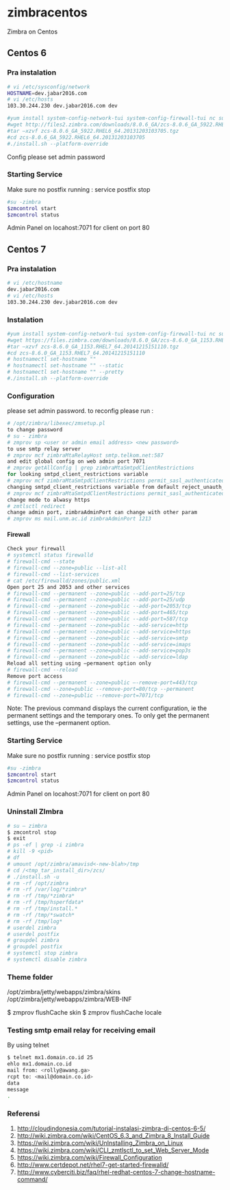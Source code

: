 # zimbracentos
Zimbra on Centos

## Centos 6

### Pra instalation
```sh
# vi /etc/sysconfig/network
HOSTNAME=dev.jabar2016.com
# vi /etc/hosts
103.30.244.230 dev.jabar2016.com dev
```

```sh
#yum install system-config-network-tui system-config-firewall-tui nc sudo mysql mysql-server mysql-devel sysstat wget bind bind-utils –y
#wget http://files2.zimbra.com/downloads/8.0.6_GA/zcs-8.0.6_GA_5922.RHEL6_64.20131203103705.tgz
#tar –xzvf zcs-8.0.6_GA_5922.RHEL6_64.20131203103705.tgz 
#cd zcs-8.0.6_GA_5922.RHEL6_64.20131203103705
#./install.sh --platform-override
```
Config please set admin password

### Starting Service
Make sure no postfix running : service postfix stop
```sh
#su -zimbra
$zmcontrol start
$zmcontrol status
```
Admin Panel on locahost:7071 for client on port 80

## Centos 7

### Pra instalation
```sh
# vi /etc/hostname 
dev.jabar2016.com
# vi /etc/hosts
103.30.244.230 dev.jabar2016.com dev
```

### Instalation
```sh
#yum install system-config-network-tui system-config-firewall-tui nc sudo mysql mysql-server mysql-devel sysstat wget bind bind-utils –y
#wget https://files.zimbra.com/downloads/8.6.0_GA/zcs-8.6.0_GA_1153.RHEL7_64.20141215151110.tgz
#tar –xzvf zcs-8.6.0_GA_1153.RHEL7_64.20141215151110.tgz
#cd zcs-8.6.0_GA_1153.RHEL7_64.20141215151110
# hostnamectl set-hostname ""
# hostnamectl set-hostname "" --static
# hostnamectl set-hostname "" --pretty
#./install.sh --platform-override
```

### Configuration
please set admin password. to reconfig please run :
```sh
# /opt/zimbra/libexec/zmsetup.pl
to change password
# su - zimbra
# zmprov sp <user or admin email address> <new password>
to use smtp relay server
# zmprov mcf zimbraMtaRelayHost smtp.telkom.net:587
and edit global config on web admin port 7071
# zmprov getAllConfig | grep zimbraMtaSmtpdClientRestrictions
for looking smtpd_client_restrictions variable
# zmprov mcf zimbraMtaSmtpdClientRestrictions permit_sasl_authenticated
changing smtpd_client_restrictions variable from default reject_unauth_pipelining to permit_sasl_authenticated
# zmprov mcf zimbraMtaSmtpdClientRestrictions permit_sasl_authenticated,permit_mynetworks,reject_unauth_pipelining
change mode to alwasy https
# zmtlsctl redirect
change admin port, zimbraAdminPort can change with other param
# zmprov ms mail.unm.ac.id zimbraAdminPort 1213
```
#### Firewall
```sh
Check your firewall
# systemctl status firewalld
# firewall-cmd --state
# firewall-cmd --zone=public --list-all
# firewall-cmd --list-services
# cat /etc/firewalld/zones/public.xml
Open port 25 and 2053 and other services
# firewall-cmd --permanent --zone=public --add-port=25/tcp
# firewall-cmd --permanent --zone=public --add-port=25/udp
# firewall-cmd --permanent --zone=public --add-port=2053/tcp
# firewall-cmd --permanent --zone=public --add-port=465/tcp
# firewall-cmd --permanent --zone=public --add-port=587/tcp
# firewall-cmd --permanent --zone=public --add-service=http
# firewall-cmd --permanent --zone=public --add-service=https
# firewall-cmd --permanent --zone=public --add-service=smtp
# firewall-cmd --permanent --zone=public --add-service=imaps
# firewall-cmd --permanent --zone=public --add-service=pop3s
# firewall-cmd --permanent --zone=public --add-service=ldap
Reload all setting using –permanent option only
# firewall-cmd --reload
Remove port access
# firewall-cmd --permanent --zone=public –-remove-port=443/tcp
# firewall-cmd --zone=public --remove-port=80/tcp --permanent
# firewall-cmd --zone=public --remove-port=7071/tcp
``` 
Note: The previous command displays the current configuration, ie the permanent settings and the temporary ones. To only get the permanent settings, use the –permanent option.


### Starting Service
Make sure no postfix running : service postfix stop
```sh
#su -zimbra
$zmcontrol start
$zmcontrol status
```
Admin Panel on locahost:7071 for client on port 80


### Uninstall ZImbra
```sh
# su – zimbra
$ zmcontrol stop
$ exit
# ps -ef | grep -i zimbra
# kill -9 <pid>
# df
# umount /opt/zimbra/amavisd<-new-blah>/tmp
# cd /<tmp_tar_install_dir>/zcs/
# ./install.sh -u
# rm -rf /opt/zimbra
# rm -rf /var/log/*zimbra*
# rm -rf /tmp/*zimbra*
# rm -rf /tmp/hsperfdata*
# rm -rf /tmp/install.*
# rm -rf /tmp/*swatch*
# rm -rf /tmp/log*
# userdel zimbra
# userdel postfix
# groupdel zimbra
# groupdel postfix
# systemctl stop zimbra
# systemctl disable zimbra
```

### Theme folder
/opt/zimbra/jetty/webapps/zimbra/skins
/opt/zimbra/jetty/webapps/zimbra/WEB-INF

$ zmprov flushCache skin
$ zmprov flushCache locale

### Testing smtp email relay for receiving email
By using telnet
```sh
$ telnet mx1.domain.co.id 25
ehlo mx1.domain.co.id
mail from: <rolly@awang.ga>
rcpt to: <mail@domain.co.id>
data
message
.

```

### Referensi
 1. http://cloudindonesia.com/tutorial-instalasi-zimbra-di-centos-6-5/
 2. http://wiki.zimbra.com/wiki/CentOS_6.3_and_Zimbra_8_Install_Guide
 3. https://wiki.zimbra.com/wiki/UnInstalling_Zimbra_on_Linux
 4. https://wiki.zimbra.com/wiki/CLI_zmtlsctl_to_set_Web_Server_Mode
 5. https://wiki.zimbra.com/wiki/Firewall_Configuration
 6. http://www.certdepot.net/rhel7-get-started-firewalld/
 7. http://www.cyberciti.biz/faq/rhel-redhat-centos-7-change-hostname-command/